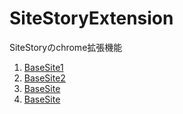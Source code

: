 # SiteStoryExtension

SiteStoryのchrome拡張機能

1. [BaseSite1](https://camen89.github.io/1/)  
2. [BaseSite2](https://camen89.github.io/2/)  
3. [BaseSite](https://camen89.github.io/3/)  
4. [BaseSite](https://camen89.github.io/3/)  
